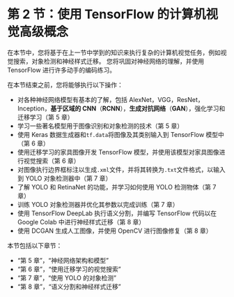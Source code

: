 # 第 2 节：使用 TensorFlow 的计算机视觉高级概念

在本节中，您将基于在上一节中学到的知识来执行复杂的计算机视觉任务，例如视觉搜索，对象检测和神经样式迁移。 您将巩固对神经网络的理解，并使用 TensorFlow 进行许多动手的编码练习。

在本节结束之前，您将能够执行以下操作：

*   对各种神经网络模型有基本的了解，包括 AlexNet，VGG，ResNet，Inception，**基于区域的 CNN**（**RCNN**），**生成对抗网络**（**GAN**），强化学习和迁移学习（第 5 章）
*   学习一些著名模型用于图像识别和对象检测的技术（第 5 章）
*   使用 Keras 数据生成器和`tf.data`将图像及其类别输入到 TensorFlow 模型中（第 6 章）
*   使用迁移学习的家具图像开发 TensorFlow 模型，并使用该模型对家具图像进行视觉搜索（第 6 章）
*   对图像执行边界框标注以生成`.xml`文件，并将其转换为`.txt`文件格式，以输入到 YOLO 对象检测器中（第 7 章）
*   了解 YOLO 和 RetinaNet 的功能，并学习如何使用 YOLO 检测物体（第 7 章）
*   训练 YOLO 对象检测器并优化其参数以完成训练（第 7 章）
*   使用 TensorFlow DeepLab 执行语义分割，并编写 TensorFlow 代码以在 Google Colab 中进行神经样式迁移（第 8 章）
*   使用 DCGAN 生成人工图像，并使用 OpenCV 进行图像修复（第 8 章）

本节包括以下章节：

*   “第 5 章”，“神经网络架构和模型”
*   “第 6 章”，“使用迁移学习的视觉搜索”
*   “第 7 章”，“使用 YOLO 的对象检测”
*   “第 8 章”，“语义分割和神经样式迁移”